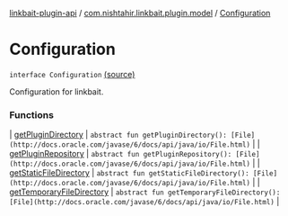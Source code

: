 [linkbait-plugin-api](../../index.md) / [com.nishtahir.linkbait.plugin.model](../index.md) / [Configuration](.)


# Configuration

`interface Configuration` [(source)](https://gitlab.com/nishtahir/linkbait/tree/master/linkbait-plugin-api/src/main/kotlin//com/nishtahir/linkbait/plugin/model/Configuration.kt#L8)

Configuration for linkbait.




### Functions


| [getPluginDirectory](get-plugin-directory.md) | `abstract fun getPluginDirectory(): [File](http://docs.oracle.com/javase/6/docs/api/java/io/File.html)` |
| [getPluginRepository](get-plugin-repository.md) | `abstract fun getPluginRepository(): [File](http://docs.oracle.com/javase/6/docs/api/java/io/File.html)` |
| [getStaticFileDirectory](get-static-file-directory.md) | `abstract fun getStaticFileDirectory(): [File](http://docs.oracle.com/javase/6/docs/api/java/io/File.html)` |
| [getTemporaryFileDirectory](get-temporary-file-directory.md) | `abstract fun getTemporaryFileDirectory(): [File](http://docs.oracle.com/javase/6/docs/api/java/io/File.html)` |

